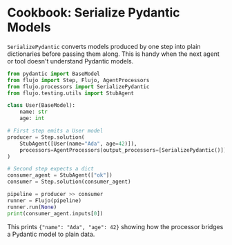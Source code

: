 # Cookbook: Serialize Pydantic Models

`SerializePydantic` converts models produced by one step into plain dictionaries before passing them along. This is handy when the next agent or tool doesn't understand Pydantic models.

```python
from pydantic import BaseModel
from flujo import Step, Flujo, AgentProcessors
from flujo.processors import SerializePydantic
from flujo.testing.utils import StubAgent

class User(BaseModel):
    name: str
    age: int

# First step emits a User model
producer = Step.solution(
    StubAgent([User(name="Ada", age=42)]),
    processors=AgentProcessors(output_processors=[SerializePydantic()]),
)

# Second step expects a dict
consumer_agent = StubAgent(["ok"])
consumer = Step.solution(consumer_agent)

pipeline = producer >> consumer
runner = Flujo(pipeline)
runner.run(None)
print(consumer_agent.inputs[0])
```

This prints `{"name": "Ada", "age": 42}` showing how the processor bridges a Pydantic model to plain data.
